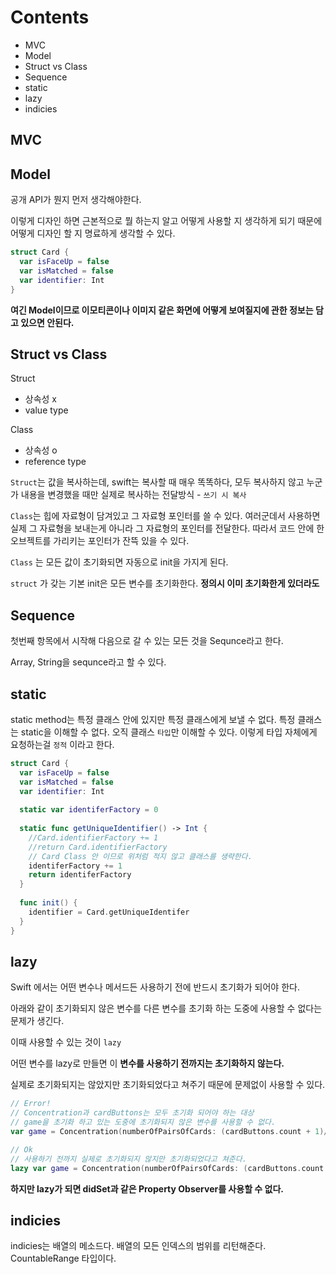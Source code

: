 # Contents
- MVC
- Model
- Struct vs Class
- Sequence
- static
- lazy
- indicies

## MVC




## Model

공개 API가 뭔지 먼저 생각해야한다.

이렇게 디자인 하면 근본적으로 뭘 하는지 알고 어떻게 사용할 지 생각하게 되기 때문에 어떻게 디자인 할 지 명료하게 생각할 수 있다.

```swift
struct Card {
  var isFaceUp = false
  var isMatched = false
  var identifier: Int
}

```

**여긴 Model이므로 이모티콘이나 이미지 같은 화면에 어떻게 보여질지에 관한 정보는 담고 있으면 안된다.**



## Struct vs Class

Struct

- 상속성 x
- value type

Class

- 상속성 o
- reference type



`Struct`는 값을 복사하는데, swift는 복사할 때 매우 똑똑하다, 모두 복사하지 않고 누군가 내용을 변경했을 때만 실제로 복사하는 전달방식 - `쓰기 시 복사` 

`Class`는 힙에 자료형이 담겨있고 그 자료형 포인터를 쓸 수 있다. 여러군데서 사용하면 실제 그 자료형을 보내는게 아니라 그 자료형의 포인터를 전달한다. 따라서 코드 안에 한 오브젝트를 가리키는 포인터가 잔뜩 있을 수 있다.



`Class` 는 모든 값이 초기화되면 자동으로 init을 가지게 된다.



`struct` 가 갖는 기본 init은 모든 변수를 초기화한다. **정의시 이미 초기화한게 있더라도**



## Sequence

첫번째 항목에서 시작해 다음으로 갈 수 있는 모든 것을 Sequnce라고 한다.

Array, String을 sequnce라고 할 수 있다.



## static

static method는 특정 클래스 안에 있지만 특정 클래스에게 보낼 수 없다. 특정 클래스는 static을 이해할 수 없다. 오직 클래스 `타입`만 이해할 수 있다. 이렇게 타입 자체에게 요청하는걸 `정적` 이라고 한다.

```swift
struct Card {
  var isFaceUp = false
  var isMatched = false
  var identifier: Int
  
  static var identiferFactory = 0
  
  static func getUniqueIdentifier() -> Int {
    //Card.identifierFactory += 1
    //return Card.identifierFactory
    // Card Class 안 이므로 위처럼 적지 않고 클래스를 생략한다.
    identiferFactory += 1
    return identiferFactory
  }
  
  func init() {
    identifier = Card.getUniqueIdentifer
  }
}
```



## lazy

Swift 에서는 어떤 변수나 메서드든 사용하기 전에 반드시 초기화가 되어야 한다.

아래와 같이 초기화되지 않은 변수를 다른 변수를 초기화 하는 도중에 사용할 수 없다는 문제가 생긴다.

이때 사용할 수 있는 것이 `lazy`

어떤 변수를 lazy로 만들면 이 **변수를 사용하기 전까지는 초기화하지 않는다.**

실제로 초기화되지는 않았지만 초기화되었다고 쳐주기 때문에 문제없이 사용할 수 있다.

```swift
// Error!
// Concentration과 cardButtons는 모두 초기화 되어야 하는 대상
// game을 초기화 하고 있는 도중에 초기화되지 않은 변수를 사용할 수 없다.
var game = Concentration(numberOfPairsOfCards: (cardButtons.count + 1)/2)

// Ok
// 사용하기 전까지 실제로 초기화되지 않지만 초기화되었다고 쳐준다.
lazy var game = Concentration(numberOfPairsOfCards: (cardButtons.count + 1)/2)
```



**하지만 lazy가 되면 didSet과 같은 Property Observer를 사용할 수 없다.**



## indicies

indicies는 배열의 메소드다. 배열의 모든 인덱스의 범위를 리턴해준다. CountableRange 타입이다.



